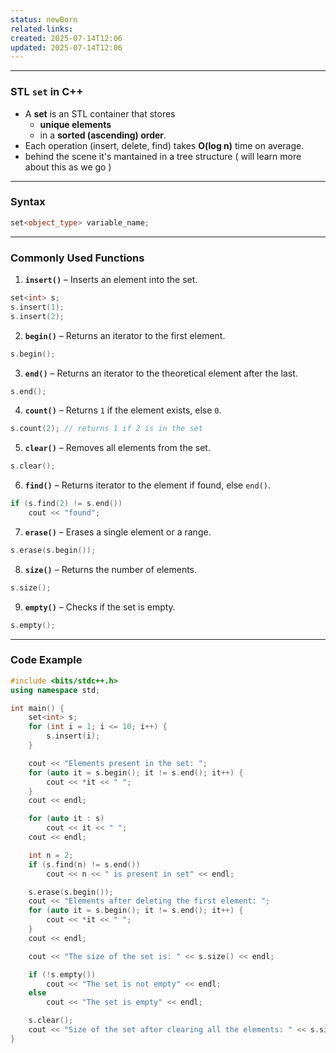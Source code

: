 ```yaml
---
status: newBorn
related-links: 
created: 2025-07-14T12:06
updated: 2025-07-14T12:06
---
```

---

### STL `set` in C++

- A **set** is an STL container that stores 
	- **unique elements** 
	- in a **sorted (ascending) order**.
- Each operation (insert, delete, find) takes **O(log n)** time on average.
- behind the scene it's mantained in a tree structure ( will learn more about this as we go )

---

### Syntax
```cpp
set<object_type> variable_name;
```

---

### Commonly Used Functions

1. **`insert()`** – Inserts an element into the set.
```cpp
set<int> s;
s.insert(1);
s.insert(2);
```

2. **`begin()`** – Returns an iterator to the first element.
```cpp
s.begin();
```

3. **`end()`** – Returns an iterator to the theoretical element after the last.
```cpp
s.end();
```

4. **`count()`** – Returns `1` if the element exists, else `0`.
```cpp
s.count(2); // returns 1 if 2 is in the set
```

5. **`clear()`** – Removes all elements from the set.
```cpp
s.clear();
```

6. **`find()`** – Returns iterator to the element if found, else `end()`.
```cpp
if (s.find(2) != s.end())
    cout << "found";
```

7. **`erase()`** – Erases a single element or a range.
```cpp
s.erase(s.begin());
```

8. **`size()`** – Returns the number of elements.
```cpp
s.size();
```

9. **`empty()`** – Checks if the set is empty.
```cpp
s.empty();
```

---

### Code Example
```cpp
#include <bits/stdc++.h>
using namespace std;

int main() {
    set<int> s;
    for (int i = 1; i <= 10; i++) {
        s.insert(i);
    }

    cout << "Elements present in the set: ";
    for (auto it = s.begin(); it != s.end(); it++) {
        cout << *it << " ";
    }
    cout << endl;

    for (auto it : s)
        cout << it << " ";
    cout << endl;

    int n = 2;
    if (s.find(n) != s.end())
        cout << n << " is present in set" << endl;

    s.erase(s.begin());
    cout << "Elements after deleting the first element: ";
    for (auto it = s.begin(); it != s.end(); it++) {
        cout << *it << " ";
    }
    cout << endl;

    cout << "The size of the set is: " << s.size() << endl;

    if (!s.empty())
        cout << "The set is not empty" << endl;
    else
        cout << "The set is empty" << endl;

    s.clear();
    cout << "Size of the set after clearing all the elements: " << s.size();
}
```

